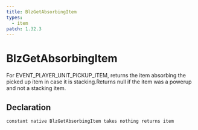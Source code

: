 ```yaml
---
title: BlzGetAbsorbingItem
types:
  - item
patch: 1.32.3
---
```


# BlzGetAbsorbingItem
For EVENT_PLAYER_UNIT_PICKUP_ITEM, returns the item absorbing the picked up item in case it is stacking.Returns null if the item was a powerup and not a stacking item.

## Declaration

```jass
constant native BlzGetAbsorbingItem takes nothing returns item
```
